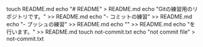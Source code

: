 touch README.md
echo "# README" > README.md
echo "Gitの練習用のリポジトリです。" >> README.md
echo "- コミットの練習" >> README.md
echo "- プッシュの練習" >> README.md
echo "" >> README.md
echo "を行います。" >> README.md
touch not-commit.txt
echo "not commit file" > not-commit.txt